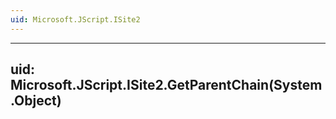 ```yaml
---
uid: Microsoft.JScript.ISite2
---
```


---
uid: Microsoft.JScript.ISite2.GetParentChain(System.Object)
---
